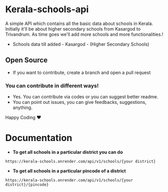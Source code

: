 # Kerala-schools-api

A simple API which contains all the basic data about schools in Kerala. Initially it'll be about higher secondary schools from Kasargod to Trivandrum.
As time goes we'll add more schools and more functionalities.!
- Schools data till added - Kasargod - (Higher Secondary Schools)

## Open Source
- If you want to contribute, create a branch and open a pull request

### You can contribute in different ways!
- Yes. You can contribute via codes or you can suggest better readme.
- You can point out issues, you can give feedbacks, suggestions, anything.

Happy Coding ❤

# Documentation
- **To get all schools in a particular district you can do**
```
https://kerala-schools.onrender.com/api/v1/schools/{your district}
```
- **To get all schools in a particular pincode of a district**
```
https://kerala-schools.onrender.com/api/v1/schools/{your district}/{pincode}
```
